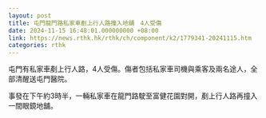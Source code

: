 ```yaml
---
layout: post
title: 屯門龍門路私家車剷上行人路撞入地舖　4人受傷
date: 2024-11-15 16:48:01.000000000 +08:00
link: https://news.rthk.hk/rthk/ch/component/k2/1779341-20241115.htm
categories: rthk
---
```


屯門有私家車剷上行人路，4人受傷。傷者包括私家車司機與乘客及兩名途人，全部清醒送屯門醫院。

事發在下午約3時半，一輛私家車在龍門路駛至富健花園對開，剷上行人路再撞入一間眼鏡地舖。

